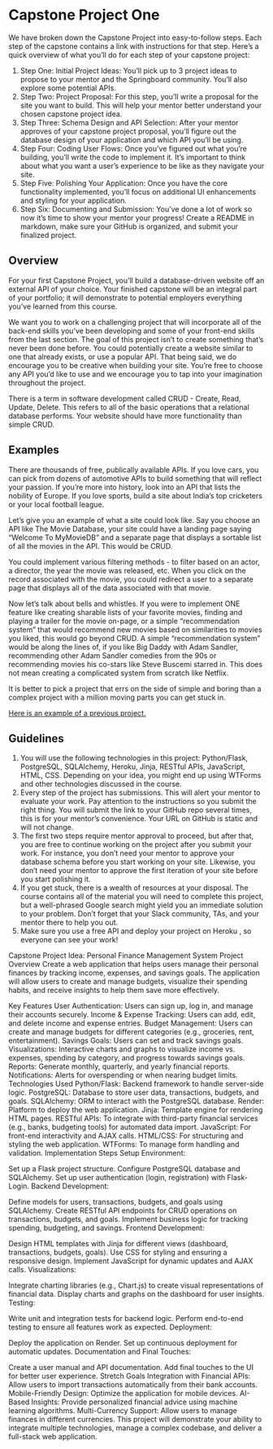 # Capstone Project One

We have broken down the Capstone Project into easy-to-follow steps. Each step of the capstone contains a link with instructions for that step. Here’s a quick overview of what you’ll do for each step of your capstone project:

1. Step One: Initial Project Ideas: You’ll pick up to 3 project ideas to propose to your mentor and the Springboard community. You’ll also explore some potential APIs.
2. Step Two: Project Proposal: For this step, you’ll write a proposal for the site you want to build. This will help your mentor better understand your chosen capstone project idea.
3. Step Three: Schema Design and API Selection: After your mentor approves of your capstone project proposal, you’ll figure out the database design of your application and which API you’ll be using.
4. Step Four: Coding User Flows: Once you’ve figured out what you’re building, you’ll write the code to implement it. It’s important to think about what you want a user’s experience to be like as they navigate your site.
5. Step Five: Polishing Your Application: Once you have the core functionality implemented, you’ll focus on additional UI enhancements and styling for your application.
6. Step Six: Documenting and Submission: You’ve done a lot of work so now it’s time to show your mentor your progress! Create a README in markdown, make sure your GitHub is organized, and submit your finalized project.

## Overview

For your first Capstone Project, you’ll build a database-driven website off an external
API of your choice. Your finished capstone will be an integral part of your portfolio; it will demonstrate to potential employers everything you’ve learned from this course.

We want you to work on a challenging project that will incorporate all of the back-end
skills you’ve been developing and some of your front-end skills from the last section.
The goal of this project isn’t to create something that’s never been done before. You
could potentially create a website similar to one that already exists, or use a popular
API. That being said, we do encourage you to be creative when building your site. You’re free to choose any API you’d like to use and we encourage you to tap into your
imagination throughout the project.

There is a term in software development called CRUD - Create, Read, Update, Delete. This refers to all of the basic operations that a relational database performs. Your website should have more functionality than simple CRUD.

## Examples

There are thousands of free, publically available APIs. If you love cars, you can pick
from dozens of automotive APIs to build something that will reflect your passion. If you’re more into history, look into an API that lists the nobility of Europe. If you love sports, build a site about India’s top cricketers or your local football league.

Let’s give you an example of what a site could look like. Say you choose an API like The
Movie Database, your site could have a landing page saying “Welcome To MyMovieDB” and a separate page that displays a sortable list of all the movies in the API. This would be CRUD.

You could implement various filtering methods - to filter based on an actor, a director,
the year the movie was released, etc. When you click on the record associated with the movie, you could redirect a user to a separate page that displays all of the data
associated with that movie.

Now let’s talk about bells and whistles. If you were to implement ONE feature like
creating sharable lists of your favorite movies, finding and playing a trailer for the movie on-page, or a simple “recommendation system” that would recommend new movies based on similarities to movies you liked, this would go beyond CRUD. A simple
“recommendation system” would be along the lines of, if you like Big Daddy with Adam
Sandler, recommending other Adam Sandler comedies from the 90s or recommending
movies his co-stars like Steve Buscemi starred in. This does not mean creating a
complicated system from scratch like Netflix.

It is better to pick a project that errs on the side of simple and boring than a complex
project with a million moving parts you can get stuck in.

[Here is an example of a previous project.](https://github.com/juliahazer/chart-my-team)

## Guidelines

1. You will use the following technologies in this project: Python/Flask, PostgreSQL, SQLAlchemy, Heroku, Jinja, RESTful APIs, JavaScript, HTML, CSS. Depending on your idea, you might end up using WTForms and other technologies discussed in the course.
2. Every step of the project has submissions. This will alert your mentor to evaluate your work. Pay attention to the instructions so you submit the right thing. You will submit the link to your GitHub repo several times, this is for your mentor’s convenience. Your URL on GitHub is static and will not change.
3. The first two steps require mentor approval to proceed, but after that, you are free to continue working on the project after you submit your work. For instance, you don’t need your mentor to approve your database schema before you start working on your site. Likewise, you don’t need your mentor to approve the first iteration of your site before you start polishing it.
4. If you get stuck, there is a wealth of resources at your disposal. The course contains all of the material you will need to complete this project, but a well-phrased Google search might yield you an immediate solution to your problem. Don’t forget that your Slack community, TAs, and your mentor there to help you out.
5. Make sure you use a free API and deploy your project on Heroku , so everyone can see your work!

Capstone Project Idea: Personal Finance Management System
Project Overview
Create a web application that helps users manage their personal finances by tracking income, expenses, and savings goals. The application will allow users to create and manage budgets, visualize their spending habits, and receive insights to help them save more effectively.

Key Features
User Authentication: Users can sign up, log in, and manage their accounts securely.
Income & Expense Tracking: Users can add, edit, and delete income and expense entries.
Budget Management: Users can create and manage budgets for different categories (e.g., groceries, rent, entertainment).
Savings Goals: Users can set and track savings goals.
Visualizations: Interactive charts and graphs to visualize income vs. expenses, spending by category, and progress towards savings goals.
Reports: Generate monthly, quarterly, and yearly financial reports.
Notifications: Alerts for overspending or when nearing budget limits.
Technologies Used
Python/Flask: Backend framework to handle server-side logic.
PostgreSQL: Database to store user data, transactions, budgets, and goals.
SQLAlchemy: ORM to interact with the PostgreSQL database.
Render: Platform to deploy the web application.
Jinja: Template engine for rendering HTML pages.
RESTful APIs: To integrate with third-party financial services (e.g., banks, budgeting tools) for automated data import.
JavaScript: For front-end interactivity and AJAX calls.
HTML/CSS: For structuring and styling the web application.
WTForms: To manage form handling and validation.
Implementation Steps
Setup Environment:

Set up a Flask project structure.
Configure PostgreSQL database and SQLAlchemy.
Set up user authentication (login, registration) with Flask-Login.
Backend Development:

Define models for users, transactions, budgets, and goals using SQLAlchemy.
Create RESTful API endpoints for CRUD operations on transactions, budgets, and goals.
Implement business logic for tracking spending, budgeting, and savings.
Frontend Development:

Design HTML templates with Jinja for different views (dashboard, transactions, budgets, goals).
Use CSS for styling and ensuring a responsive design.
Implement JavaScript for dynamic updates and AJAX calls.
Visualizations:

Integrate charting libraries (e.g., Chart.js) to create visual representations of financial data.
Display charts and graphs on the dashboard for user insights.
Testing:

Write unit and integration tests for backend logic.
Perform end-to-end testing to ensure all features work as expected.
Deployment:

Deploy the application on Render.
Set up continuous deployment for automatic updates.
Documentation and Final Touches:

Create a user manual and API documentation.
Add final touches to the UI for better user experience.
Stretch Goals
Integration with Financial APIs: Allow users to import transactions automatically from their bank accounts.
Mobile-Friendly Design: Optimize the application for mobile devices.
AI-Based Insights: Provide personalized financial advice using machine learning algorithms.
Multi-Currency Support: Allow users to manage finances in different currencies.
This project will demonstrate your ability to integrate multiple technologies, manage a complex codebase, and deliver a full-stack web application.